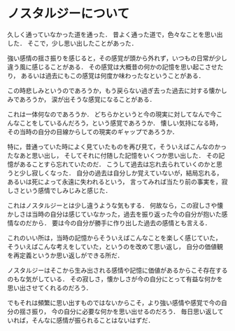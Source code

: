ノスタルジーについて
===============


久しく通っていなかった道を通った．
昔よく通った道で，色々なことを思い出した．
そこで，少し思い出したことがあった．

強い感情の揺さ振りを感じると，その感覚が頭から外れず，いつもの日常が少し違う風に感じることがある．
その感覚は大概昔の何かの記憶を思い起こさせたり，
あるいは過去にもこの感覚は何度か味わったなということがある．

この時悲しみというのであろうか，もう戻らない過ぎ去った過去に対する懐かしみであろうか，
涙が出そうな感覚になることがある．

これは一体何なのであろうか．
どちらかというと今の現実に対してなんで今こんなことをしているんだろう，という感覚であろうか．
懐しい気持になる時，その当時の自分の目線からしての現実のギャップであろうか．

特に，昔通っていた時によく見ていたものを再び見て，そういえばこんなのかったなあと思い出し，
そしてそれに付随した記憶をいくつか思い出した．
その記憶があることすら忘れていたのだ．
こうして過去は忘れ去られていくのかと思うと少し寂しくなった．
自分の過去は自分しか覚えていないが，結局忘れる，あるいは死によって永遠に失われるという，
言ってみれば当たり前の事実を，寂しさという感情でしみじみと感じた．

これはノスタルジーとは少し違うような気もする．
何故なら，この寂しさや懐かしさは当時の自分は感じていなかった，過去を振り返った今の自分が抱いた感情なのだから．
要は今の自分が勝手に作り出した過去の感情とも言える．

これのいい所は，当時の記憶からそういえばこんなことを楽しく感じていた，
そういえばこんな考えをしていた，というのを改めて思い返し，
自分の価値観を再定義というか思い返しができる所だ．

ノスタルジーはそこから生み出される感情や記憶に価値があるからこそ存在するのもな気がしている．
その寂しさ，懐かしさが今の自分にとって有益な何かを思い出させてくれるのだろう．

でもそれは頻繁に思い出すものではないからこそ，より強い感情や感覚で今の自分の揺さ振り，
今の自分に必要な何かを思い出せるのだろう．
毎日思い返していれば，そんなに感情が振られることはないはずだ．
